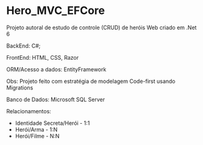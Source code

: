 # Hero_MVC_EFCore

Projeto autoral de estudo de controle (CRUD) de heróis Web criado em .Net 6

BackEnd: C#;

FrontEnd: HTML, CSS, Razor

ORM/Acesso a dados: EntityFramework

Obs: Projeto feito com estratégia de modelagem Code-first usando Migrations

Banco de Dados: Microsoft SQL Server

Relacionamentos: 
- Identidade Secreta/Herói - 1:1
- Herói/Arma - 1:N
- Herói/Filme - N:N
